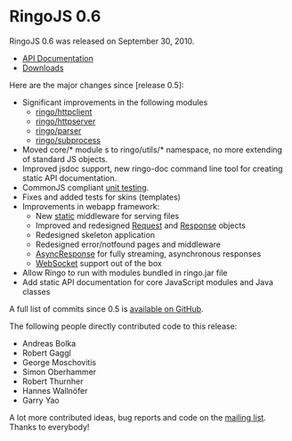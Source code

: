 # RingoJS 0.6

RingoJS 0.6 was released on September 30, 2010.

 * [API Documentation](http://ringojs.org/api/v0.6/)
 * [Downloads](http://github.com/ringo/ringojs/downloads)

Here are the major changes since [release 0.5]:

 * Significant improvements in the following modules
      - [ringo/httpclient](/api/v0.6/ringo/httpclient/)
      - [ringo/httpserver](/api/v0.6/ringo/httpserver/)
      - [ringo/parser](/api/v0.6/ringo/parser/)
      - [ringo/subprocess](/api/v0.6/ringo/subprocess/)
 * Moved core/* module s to ringo/utils/* namespace, no more extending of standard JS objects.
 * Improved jsdoc support, new ringo-doc command line tool for creating static API documentation.
 * CommonJS compliant [unit testing](/api/v0.6/assert).
 * Fixes and added tests for skins (templates)
 * Improvements in webapp framework:
     - New [static](/api/v0.6/ringo/middleware/static/) middleware for serving files
     - Improved and redesigned [Request](/api/v0.6/ringo/webapp/request/) and [Response](/api/v0.6/ringo/webapp/response/) objects
     - Redesigned skeleton application
     - Redesigned error/notfound pages and middleware
     - [AsyncResponse](/api/v0.6/ringo/webapp/async/) for fully streaming, asynchronous responses
     - [WebSocket](/api/v0.6/ringo/webapp/websocket/) support out of the box
 * Allow Ringo to run with modules bundled in ringo.jar file
 * Add static API documentation for core JavaScript modules and Java classes

A full list of commits since 0.5 is  [available on GitHub](http://github.com/ringo/ringojs/compare/v0.5.0...v0.6.0).

The following people directly contributed code to this release:

 * Andreas Bolka
 * Robert Gaggl
 * George Moschovitis
 * Simon Oberhammer
 * Robert Thurnher
 * Hannes Wallnöfer
 * Garry Yao

A lot more contributed ideas, bug reports and code on the [mailing list](http://groups.google.com/group/ringojs). Thanks to everybody!
